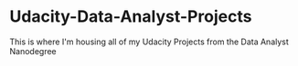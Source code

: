 # Udacity-Data-Analyst-Projects
This is where I'm housing all of my Udacity Projects from the Data Analyst Nanodegree
